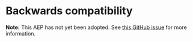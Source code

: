 # Backwards compatibility

**Note:** This AEP has not yet been adopted. See
[this GitHub issue](https://github.com/aep-dev/aep.dev/issues/8) for more
information.
